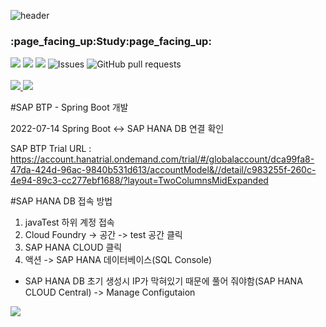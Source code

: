 ![header](https://capsule-render.vercel.app/api?type=waving&color=auto&height=300&section=header&text=SAP%20Cloud%20SDK&fontSize=90&animation=fadeIn&fontAlignY=38&desc=SAP%20BTP%20를%20이용한%20웹개발&descAlignY=51&descAlign=62)
<p align='center'>
   <h3>:page_facing_up:Study:page_facing_up:</h3>
</p>

<p align="">
      <img src="https://img.shields.io/badge/SAP BTP-0FAAFF?style=for-the-badge&logo=SAP&logoColor=white"/>
      <img src="https://img.shields.io/badge/Spring Boot-6DB33F?style=for-the-badge&logo=Spring Boot&logoColor=white"/>
      <img src="https://codecov.io/gh/anuraghazra/github-readme-stats/branch/master/graph/badge.svg" />
      <img alt="Issues" src="https://img.shields.io/github/issues/anuraghazra/github-readme-stats?color=0088ff" />
      <img alt="GitHub pull requests" src="https://img.shields.io/github/issues-pr/anuraghazra/github-readme-stats?color=0088ff" />
    <br />
    <br />
    <a href="https://a.paddle.com/v2/click/16413/119403?link=1227">
      <img src="https://img.shields.io/badge/Supported%20by-VSCode%20Power%20User%20%E2%86%92-gray.svg?colorA=655BE1&colorB=4F44D6&style=for-the-badge"/>
    </a>
    <a href="https://a.paddle.com/v2/click/16413/119403?link=2345">
      <img src="https://img.shields.io/badge/Supported%20by-Node%20Cli.com%20%E2%86%92-gray.svg?colorA=61c265&colorB=4CAF50&style=for-the-badge"/>
    </a>
  </p>

#SAP BTP - Spring Boot 개발 

2022-07-14
Spring Boot <-> SAP HANA DB 연결 확인

SAP BTP Trial URL : https://account.hanatrial.ondemand.com/trial/#/globalaccount/dca99fa8-47da-424d-96ac-9840b531d613/accountModel&//detail/c983255f-260c-4e94-89c3-cc277ebf1688/?layout=TwoColumnsMidExpanded



#SAP HANA DB 접속 방법

1. javaTest 하위 계정 접속
2. Cloud Foundry -> 공간 -> test 공간 클릭
3. SAP HANA CLOUD 클릭
4. 액션 -> SAP HANA 데이터베이스(SQL Console)

* SAP HANA DB 초기 생성시 IP가 막혀있기 때문에 풀어 줘야함(SAP HANA CLOUD Central) -> Manage Configutaion
<img src="https://img.shields.io/badge/Firebase-FFCA28?style=flat-square&logo=firebase&logoColor=white"/>

